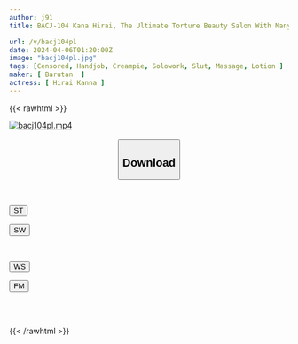 ```yaml
---
author: j91
title: BACJ-104 Kana Hirai, The Ultimate Torture Beauty Salon With Many Repeat Customers Due To Her Brilliant Finger Techniques

url: /v/bacj104pl
date: 2024-04-06T01:20:00Z
image: "bacj104pl.jpg"
tags: [Censored, Handjob, Creampie, Solowork, Slut, Massage, Lotion	]
maker: [ Barutan  ]
actress: [ Hirai Kanna ]
---
```



{{< rawhtml >}}

<div class="video" data-videoid="Q1LpyYAjG2f0QYY">
    <a href="javascript:;">
        <img src="/v/bacj104pl/bacj104pl.jpg" width="WIDTH" height="HEIGHT" alt="bacj104pl.mp4" loading="lazy">
    </a>
</div>

<script type="text/javascript" src="https://j91.asia/asset/on-demand-st.js"></script>

<br>
  <link rel="stylesheet" href="https://j91.asia/asset/bs5.css">
  
  <center>
  <button class="btn btn-primary" type="button" data-bs-toggle="collapse" data-bs-target=".multi-collapse" aria-expanded="false" aria-controls="multiCollapseExample1 multiCollapseExample2"><h2>Download</h2></button></center>
</p>
<div class="row">
  <div class="col">
    <div class="collapse multi-collapse" id="multiCollapseExample1">
      <div class="card card-body">
	      	      <br>
<div class="buttons">  
<p><a href="https://streamtape.to/v/Q1LpyYAjG2f0QYY" target="_blank"><button class="btn-hover color-3"><i class="fa fa-download"></i> ST</button></a></p>
<p><a href="https://asnwish.com/2qntge8d3cmh" target="_blank"><button class="btn-hover color-2"><i class="fa fa-download"></i> SW</button></a></p></div>
    </div>
  </div>
</div>
  <div class="col">
    <div class="collapse multi-collapse" id="multiCollapseExample2">
      <div class="card card-body">
	      <br>
<div class="buttons">
<p><a href="https://wolfstream.tv/udt8q5vxo7l3"><button class="btn-hover color-9"><i class="fa fa-download"></i> WS</button></a></p>
<p><a href="https://filemoon.sx/d/bihm5xygo3rx"><button class="btn-hover color-8"><i class="fa fa-download"></i> FM</button></a></p></div>
<br><br>
      </div>
    </div>
  </div>
</div>

{{< /rawhtml >}}